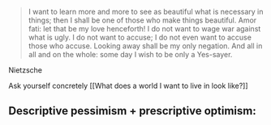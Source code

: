>I want to learn more and more to see as beautiful what is necessary in things; then I shall be one of those who make things beautiful. Amor fati: let that be my love henceforth! I do not want to wage war against what is ugly. I do not want to accuse; I do not even want to accuse those who accuse. Looking away shall be my only negation. And all in all and on the whole: some day I wish to be only a Yes-sayer.

Nietzsche

Ask yourself concretely [[What does a world I want to live in look like?]]

Descriptive pessimism + prescriptive optimism:
- 